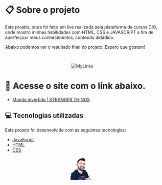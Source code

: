 
# :clipboard: Sobre o projeto

Este projéto, onde foi feito em live realizada pela plataforma de cursos DIO, onde mostro minhas habilidades com HTML, CSS e JAVASCRIPT a fim de aperfeiçoar meus conhecimentos, conteúdo didádico.

Abaixo podemos ver o resultado final do projeto. Espero que gostem!

<br>
<p align="center">
  <img alt="MyLinks" src=".github/mundoInvertido.gif" width="70%"> 
  </p>

# 🔗 Acesse o site com o link abaixo.

- [Mundo Invertido | STRANGER THINGS ](https://willtechcod.github.io/mundo-invertido/)

## :computer: Tecnologias utilizadas

Este projeto foi desenvolvido com as seguintes tecnologias:

- [JavaScript](https://www.javascript.com/)
- [HTML](https://developer.mozilla.org/pt-BR/docs/Web/HTML)
- [CSS](https://developer.mozilla.org/pt-BR/docs/Web/CSS)

<p align="center">
  <img src=".github/Icon.png" width="15%">
  </p>
